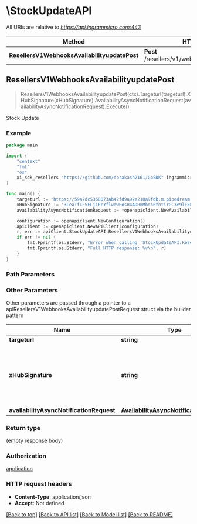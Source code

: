 # \StockUpdateAPI

All URIs are relative to *https://api.ingrammicro.com:443*

Method | HTTP request | Description
------------- | ------------- | -------------
[**ResellersV1WebhooksAvailabilityupdatePost**](StockUpdateAPI.md#ResellersV1WebhooksAvailabilityupdatePost) | **Post** /resellers/v1/webhooks/availabilityupdate | Stock Update



## ResellersV1WebhooksAvailabilityupdatePost

> ResellersV1WebhooksAvailabilityupdatePost(ctx).Targeturl(targeturl).XHubSignature(xHubSignature).AvailabilityAsyncNotificationRequest(availabilityAsyncNotificationRequest).Execute()

Stock Update

### Example

```go
package main

import (
	"context"
	"fmt"
	"os"
	xi_sdk_resellers "https://github.com/dprakash2101/GoSDK" ingrammicro-xvantage/xi-sdk-resellers-go ingrammicro-xvantage/xi-sdk-resellers-go
)

func main() {
	targeturl := "https://59a2dc5368073ab42fd9a92e210a9fdb.m.pipedream.net/" // string | The webhook url where the request needs to sent.
	xHubSignature := "3LeaTfLE5FLj1FcYflwdwFosH4ADHmMbds6thtirGC3e9lEkF9/1pt4T2fQQGlxf40EznDBER0b60M75K6ZW0A==" // string | Ingram Micro creates a signature token by use of a secret key + Event ID. The algorithm to generate the secret ley is given at link https://developer.ingrammicro.com/reseller/article/how-use-webhook-secret-key. Use the event Id in the below sample along with your secret key to generate the key. Alternatively, to send try this out, use a random text to see how it works.
	availabilityAsyncNotificationRequest := *openapiclient.NewAvailabilityAsyncNotificationRequest() // AvailabilityAsyncNotificationRequest | 

	configuration := openapiclient.NewConfiguration()
	apiClient := openapiclient.NewAPIClient(configuration)
	r, err := apiClient.StockUpdateAPI.ResellersV1WebhooksAvailabilityupdatePost(context.Background()).Targeturl(targeturl).XHubSignature(xHubSignature).AvailabilityAsyncNotificationRequest(availabilityAsyncNotificationRequest).Execute()
	if err != nil {
		fmt.Fprintf(os.Stderr, "Error when calling `StockUpdateAPI.ResellersV1WebhooksAvailabilityupdatePost``: %v\n", err)
		fmt.Fprintf(os.Stderr, "Full HTTP response: %v\n", r)
	}
}
```

### Path Parameters



### Other Parameters

Other parameters are passed through a pointer to a apiResellersV1WebhooksAvailabilityupdatePostRequest struct via the builder pattern


Name | Type | Description  | Notes
------------- | ------------- | ------------- | -------------
 **targeturl** | **string** | The webhook url where the request needs to sent. | 
 **xHubSignature** | **string** | Ingram Micro creates a signature token by use of a secret key + Event ID. The algorithm to generate the secret ley is given at link https://developer.ingrammicro.com/reseller/article/how-use-webhook-secret-key. Use the event Id in the below sample along with your secret key to generate the key. Alternatively, to send try this out, use a random text to see how it works. | 
 **availabilityAsyncNotificationRequest** | [**AvailabilityAsyncNotificationRequest**](AvailabilityAsyncNotificationRequest.md) |  | 

### Return type

 (empty response body)

### Authorization

[application](../README.md#application)

### HTTP request headers

- **Content-Type**: application/json
- **Accept**: Not defined

[[Back to top]](#) [[Back to API list]](../README.md#documentation-for-api-endpoints)
[[Back to Model list]](../README.md#documentation-for-models)
[[Back to README]](../README.md)

